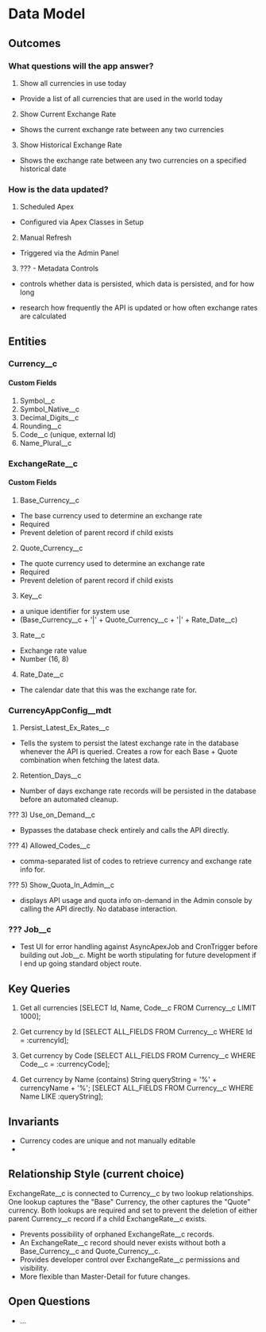 # Data Model

## Outcomes
### What questions will the app answer?
1) Show all currencies in use today
- Provide a list of all currencies that are used in the world today

2) Show Current Exchange Rate
- Shows the current exchange rate between any two currencies

3) Show Historical Exchange Rate
- Shows the exchange rate between any two currencies on a specified historical date

### How is the data updated?
1) Scheduled Apex
- Configured via Apex Classes in Setup

2) Manual Refresh
- Triggered via the Admin Panel

3) ??? - Metadata Controls
- controls whether data is persisted, which data is persisted, and for how long

* research how frequently the API is updated or how often exchange rates are calculated

## Entities
### Currency__c
#### Custom Fields
1) Symbol__c
2) Symbol_Native__c
3) Decimal_Digits__c
4) Rounding__c
5) Code__c (unique, external Id)
6) Name_Plural__c

### ExchangeRate__c
#### Custom Fields
1) Base_Currency__c
- The base currency used to determine an exchange rate
- Required
- Prevent deletion of parent record if child exists

2) Quote_Currency__c
- The quote currency used to determine an exchange rate
- Required
- Prevent deletion of parent record if child exists

3) Key__c
- a unique identifier for system use
- (Base_Currency__c + '|' + Quote_Currency__c + '|' + Rate_Date__c)

3) Rate__c
- Exchange rate value
- Number (16, 8)

4) Rate_Date__c
- The calendar date that this was the exchange rate for.

### CurrencyAppConfig__mdt
1) Persist_Latest_Ex_Rates__c
- Tells the system to persist the latest exchange rate in the database whenever the API is queried. Creates a row for each Base + Quote combination when fetching the latest data.

2) Retention_Days__c
- Number of days exchange rate records will be persisted in the database before an automated cleanup.

???
3) Use_on_Demand__c
- Bypasses the database check entirely and calls the API directly.

???
4) Allowed_Codes__c
- comma-separated list of codes to retrieve currency and exchange rate info for.

???
5) Show_Quota_In_Admin__c
- displays API usage and quota info on-demand in the Admin console by calling the API directly. No database interaction.

### ??? Job__c
- Test UI for error handling against AsyncApexJob and CronTrigger before building out Job__c. Might be worth stipulating for future development if I end up going standard object route.

## Key Queries
1) Get all currencies
[SELECT Id, Name, Code__c FROM Currency__c LIMIT 1000];

2) Get currency by Id
[SELECT ALL_FIELDS FROM Currency__c WHERE Id = :currencyId];

3) Get currency by Code
[SELECT ALL_FIELDS FROM Currency__c WHERE Code__c = :currencyCode];

4) Get currency by Name (contains)
String queryString = '%' + currencyName + '%';
[SELECT ALL_FIELDS FROM Currency__c WHERE Name LIKE :queryString];

## Invariants
- Currency codes are unique and not manually editable
- 

## Relationship Style (current choice)

ExchangeRate__c is connected to Currency__c by two lookup relationships. One lookup captures the "Base" Currency, the other captures the "Quote" currency. Both lookups are required and set to prevent the deletion of either parent Currency__c record if a child ExchangeRate__c exists.

- Prevents possibility of orphaned ExchangeRate__c records.
- An ExchangeRate__c record should never exists without both a Base_Currency__c and Quote_Currency__c.
- Provides developer control over ExchangeRate__c permissions and visibility.
- More flexible than Master-Detail for future changes.

## Open Questions
- ...